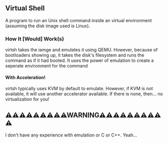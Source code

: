 ## Virtual Shell
A program to run an Unix shell command inside an virtual environment (assuming the disk image used is Linux).
### How It [Would] Work(s)
virtsh takes the iamge and emulates it using QEMU. However, because of bootloaders showing up, it takes the disk's filesystem and runs the command as if it had booted. It uses the power of emulation to create a seperate environment for the command
#### With Acceleration!
virtsh typically uses KVM by default to emulate. However, if KVM is not available, it will use another accelerator available. If there is none, then... no virtualization for you!
## ⚠⚠⚠⚠⚠⚠⚠⚠⚠WARNING⚠⚠⚠⚠⚠⚠⚠⚠⚠⚠
I don't have any experience with emulation or C or C++. Yeah...
